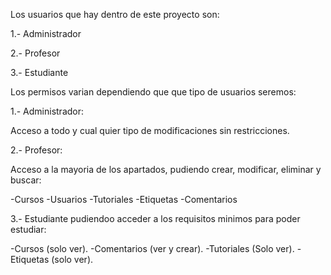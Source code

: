 Los usuarios que hay dentro de este proyecto son:

1.- Administrador 

2.- Profesor

3.- Estudiante

Los permisos varian dependiendo que que tipo de usuarios seremos: 

1.- Administrador:

Acceso a todo y cual quier tipo de modificaciones sin restricciones.

2.- Profesor:

Acceso a la mayoria de los apartados, pudiendo crear, modificar, eliminar y buscar:

-Cursos
-Usuarios
-Tutoriales
-Etiquetas
-Comentarios


3.- Estudiante pudiendoo acceder a los requisitos minimos para poder estudiar: 

-Cursos (solo ver).
-Comentarios (ver y crear).
-Tutoriales (Solo ver).
-Etiquetas (solo ver).
